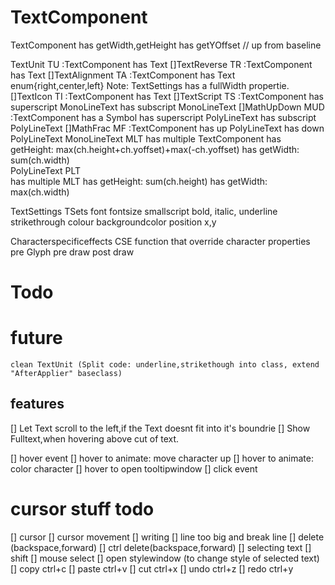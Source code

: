# TextComponent

TextComponent
	has getWidth,getHeight
	has getYOffset // up from baseline

TextUnit	TU		:TextComponent
	has Text
[]TextReverse	TR		:TextComponent
	has Text
[]TextAlignment	TA		:TextComponent
	has Text
	enum{right,center,left} 
	Note: 	TextSettings has a fullWidth propertie.
[]TextIcon	TI		:TextComponent
	has Text
[]TextScript 	TS		:TextComponent
	has superscript MonoLineText
	has subscript	MonoLineText
[]MathUpDown	MUD		:TextComponent
	has a Symbol
	has superscript	PolyLineText
	has subscript 	PolyLineText
[]MathFrac	MF		:TextComponent
	has up			PolyLineText
	has down 		PolyLineText
MonoLineText MLT
	has multiple TextComponent
	has getHeight: max(ch.height+ch.yoffset)+max(-ch.yoffset)
	has getWidth:  sum(ch.width)	
PolyLineText PLT	
	has multiple MLT
	has getHeight: sum(ch.height)
	has getWidth:  max(ch.width)

TextSettings TSets
	font
	fontsize
	smallscript
	bold,
	italic,
	underline
	strikethrough
	colour
	backgroundcolor
	position x,y

Characterspecificeffects CSE
	function that override character properties
	pre Glyph
	pre draw
	post draw
# Todo

# future
	clean TextUnit (Split code: underline,strikethough into class, extend "AfterApplier" baseclass)

## features
[] Let Text scroll to the left,if the Text doesnt fit into it's boundrie
[] Show Fulltext,when hovering above cut of text.

[] hover event
[] hover to animate: move character up
[] hover to animate: color character
[] hover to open tooltipwindow
[] click event

# cursor stuff todo 
[] cursor 
[] cursor movement
[] writing
[] line too big and break line 
[] delete (backspace,forward) 
[] ctrl delete(backspace,forward)
	[] selecting text
	[] shift
[] 	mouse select
[] open stylewindow (to change style of selected text)
[] copy ctrl+c
[] paste ctrl+v
[] cut ctrl+x
[] undo ctrl+z
[] redo ctrl+y

